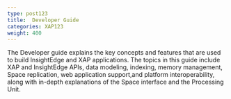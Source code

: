 ```yaml
---
type: post123
title:  Developer Guide
categories: XAP123
weight: 400
---
```





The Developer guide explains the key concepts and features that are used to build InsightEdge and XAP applications. The topics in this guide include XAP and InsightEdge APIs, data modeling, indexing, memory management, Space replication, web application support,and platform interoperability, along with in-depth explanations of the Space interface and the Processing Unit.



<!--
minitoc
-->


